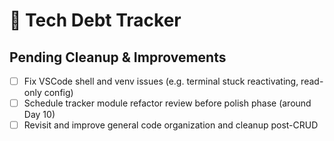 # 🧹 Tech Debt Tracker

## Pending Cleanup & Improvements

- [ ] Fix VSCode shell and venv issues (e.g. terminal stuck reactivating, read-only config)
- [ ] Schedule tracker module refactor review before polish phase (around Day 10)
- [ ] Revisit and improve general code organization and cleanup post-CRUD
